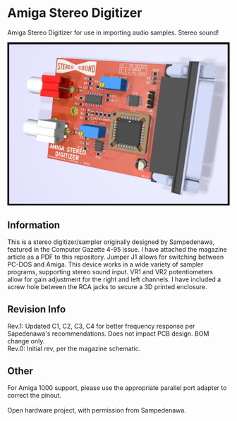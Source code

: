 # Amiga Stereo Digitizer
Amiga Stereo Digitizer for use in importing audio samples. Stereo sound!

![pic](pic.png)

## Information
This is a stereo digitizer/sampler originally designed by Sampedenawa, featured in the Computer Gazette 4-95 issue. I have attached the magazine article as a PDF to this repository. Jumper J1 allows for switching between PC-DOS and Amiga. This device works in a wide variety of sampler programs, supporting stereo sound input. VR1 and VR2 potentiometers allow for gain adjustment for the right and left channels. I have included a screw hole between the RCA jacks to secure a 3D printed enclosure.

## Revision Info
Rev.1: Updated C1, C2, C3, C4 for better frequency response per Sapedenawa's recommendations. Does not impact PCB design. BOM change only.
\
Rev.0: Initial rev, per the magazine schematic.

## Other
For Amiga 1000 support, please use the appropriate parallel port adapter to correct the pinout.
\
\
Open hardware project, with permission from Sampedenawa.
